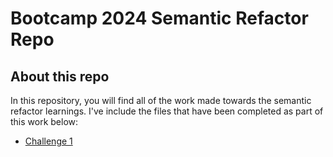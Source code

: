 # Bootcamp 2024 Semantic Refactor Repo

## About this repo

In this repository, you will find all of the work made towards the semantic refactor learnings. I've include the files that have been completed as part of this work below:

- [Challenge 1](/Develop/index.html)
